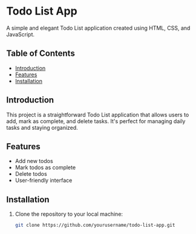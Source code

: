 # Todo List App

A simple and elegant Todo List application created using HTML, CSS, and JavaScript.

## Table of Contents
- [Introduction](#introduction)
- [Features](#features)
- [Installation](#installation)

## Introduction
This project is a straightforward Todo List application that allows users to add, mark as complete, and delete tasks. It's perfect for managing daily tasks and staying organized.

## Features
- Add new todos
- Mark todos as complete
- Delete todos
- User-friendly interface

## Installation
1. Clone the repository to your local machine:
   ```bash
   git clone https://github.com/yourusername/todo-list-app.git
